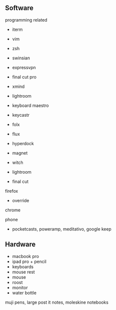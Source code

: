 
## Software

programming related

- iterm
- vim
- zsh

- swinsian
- expressvpn
- final cut pro
- xmind
- lightroom
- keyboard maestro
- keycastr
- folx
- flux
- hyperdock
- magnet
- witch
- lightroom
- final cut

firefox
- override

chrome

phone
- pocketcasts, poweramp, meditativo, google keep





## Hardware

- macbook pro
- ipad pro + pencil
- keyboards
- mouse rest
- mouse
- roost
- monitor
- water bottle

muji pens, large post it notes, moleskine notebooks




